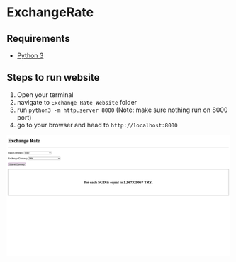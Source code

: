 # ExchangeRate

## Requirements
- [Python 3](https://www.python.org/downloads/)

## Steps to run website
1. Open your terminal 
2. navigate to `Exchange_Rate_Website` folder 
3. run `python3 -m http.server 8000` (Note: make sure nothing run on 8000 port)
4. go to your browser and head to `http://localhost:8000`

![Image of exchange rate](https://github.com/yeeteing/Exchange-Rate-Website/blob/master/Screen%20Shot%202021-03-16%20at%2010.14.22%20PM.png)

